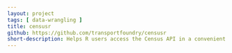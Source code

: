 ```yaml
---
layout: project
tags: [ data-wrangling ]
title: censusr
github: https://github.com/transportfoundry/censusr
short-description: Helps R users access the Census API in a convenient and R-like way.
---
```


